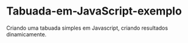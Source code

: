 # Tabuada-em-JavaScript-exemplo
Criando uma tabuada simples em Javascript, criando resultados dinamicamente.
